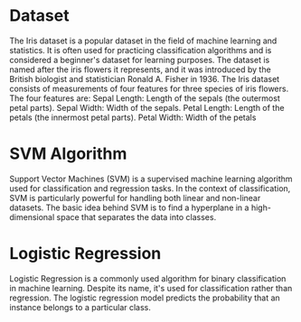 # Dataset
The Iris dataset is a popular dataset in the field of machine learning and statistics. It is often used for practicing classification algorithms and is considered a beginner's dataset 
for learning purposes. The dataset is named after the iris flowers it represents, and it was introduced by the British biologist and statistician Ronald A. 
Fisher in 1936. The Iris dataset consists of measurements of four features for three species of iris flowers. The four features are:
Sepal Length: Length of the sepals (the outermost petal parts).
Sepal Width: Width of the sepals.
Petal Length: Length of the petals (the innermost petal parts).
Petal Width: Width of the petals

# SVM Algorithm 
Support Vector Machines (SVM) is a supervised machine learning algorithm used for classification and regression tasks. In the context of classification, 
SVM is particularly powerful for handling both linear and non-linear datasets. 
The basic idea behind SVM is to find a hyperplane in a high-dimensional space that separates the data into classes.

# Logistic Regression
Logistic Regression is a commonly used algorithm for binary classification in machine learning. Despite its name, it's used for classification rather than regression. 
The logistic regression model predicts the probability that an instance belongs to a particular class.
